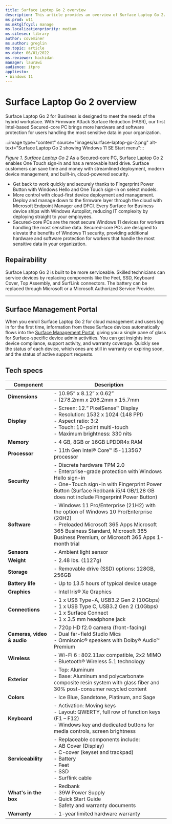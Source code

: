 ```yaml
---
title: Surface Laptop Go 2 overview
description: This article provides an overview of Surface Laptop Go 2.
ms.prod: w11
ms.mktglfcycl: manage
ms.localizationpriority: medium
ms.sitesec: library
author: coveminer
ms.author: greglin
ms.topic: article
ms.date: 06/01/2022
ms.reviewer: hachidan
manager: laurawi
audience: itpro
appliesto:
- Windows 11
---
```


# Surface Laptop Go 2 overview

Surface Laptop Go 2 for Business is designed to meet the needs of the hybrid workplace. With Firmware Attack Surface Reduction (FASR), our first Intel-based Secured-core PC brings more hardware and software protection for users handling the most sensitive data in your organization.

:::image type="content" source="images/surface-laptop-go-2.png" alt-text="Surface Laptop Go 2 showing Windows 11 SE Start menu":::<br>

*Figure 1. Surface Laptop Go 2*
As a Secured-core PC, Surface Laptop Go 2 enables One Touch sign-in and has a removable hard drive.  Surface customers can save time and money with streamlined deployment, modern device management, and built-in, cloud-powered security.

- Get back to work quickly and securely thanks to Fingerprint Power Button with Windows Hello and One Touch sign-in on select models.
- More control with cloud-first device deployment and management. Deploy and manage down to the firmware layer through the cloud with Microsoft Endpoint Manager and DFCI. Every Surface for Business device ships with Windows Autopilot, reducing IT complexity by deploying straight to your employees.
- Secured-core PCs are the most secure Windows 11 devices for workers handling the most sensitive data. Secured-core PCs are designed to elevate the benefits of Windows 11 security, providing additional hardware and software protection for workers that handle the most sensitive data in your organization.

## Repairability

Surface Laptop Go 2 is built to be more serviceable. Skilled technicians can service devices by replacing components like the Feet, SSD, Keyboard Cover, Top Assembly, and SurfLink connectors. The battery can be replaced through Microsoft or a Microsoft Authorized Service Provider.
 ****

## Surface Management Portal

When you enroll Surface Laptop Go 2 for cloud management and users log in for the first time, information from these Surface devices automatically flows into the [Surface Management Portal](https://docs.microsoft.com/en-us/surface/surface-management-portal), giving you a single pane of glass for Surface-specific device admin activities. You can get insights into device compliance, support activity, and warranty coverage. Quickly see the status of each device, which ones are still in warranty or expiring soon, and the status of active support requests.

## Tech specs

| Component                  | Description                                                                                                                                                                                                                   |
| -------------------------- | ----------------------------------------------------------------------------------------------------------------------------------------------------------------------------------------------------------------------------- |
| **Dimensions**             | - 10.95” x 8.12” x 0.62”<br>- (278.2mm x 206.2mm x 15.7mm                                                                                                                                                                     |
| **Display**                | - Screen: 12.” PixelSense™ Display<br>- Resolution: 1532 x 1024 (148 PPI)<br>- Aspect ratio: 3:2<br>- Touch: 10-point multi-touch<br>- Maximum brightness: 330 nits                                                           |
| **Memory**                 | - 4 GB, 8GB or 16GB LPDDR4x RAM                                                                                                                                                                                               |
| **Processor**              | - 11th Gen Intel® Core™ i5-1135G7 processor                                                                                                                                                                                   |
| **Security**               | - Discrete hardware TPM 2.0<br>- Enterprise-grade protection with Windows Hello sign-in<br>- One-Touch sign-in with Fingerprint Power Button (Surface Redbank i5/4 GB/128 GB does not include Fingerprint Power Button)       |
| **Software**               | - Windows 11 Pro/Enterprise (21H2) with the option of Windows 10 Pro/Enterprise (20H2)<br>- Preloaded Microsoft 365 Apps Microsoft 365 Business Standard, Microsoft 365 Business Premium, or Microsoft 365 Apps 1-month trial |
| **Sensors**                | - Ambient light sensor                                                                                                                                                                                                        |
| **Weight**                 | - 2.48 lbs. (1127g)                                                                                                                                                                                                           |
| **Storage**                | - Removable drive (SSD) options: 128GB, 256GB                                                                                                                                                                                 |
| **Battery life**           | - Up to 13.5 hours of typical device usage                                                                                                                                                                                    |
| **Graphics**               | - Intel Iris® Xe Graphics                                                                                                                                                                                                     |
| **Connections**            | - 1 x USB Type-A, USB3.2 Gen 2 (10Gbps)<br>- 1 x USB Type C, USB3.2 Gen 2 (10Gbps)<br>- 1 x Surface Connect<br>- 1 x 3.5 mm headphone jack                                                                                    |
| **Cameras, video & audio** | - 720p HD f2.0 camera (front-facing)<br>- Dual far-field Studio Mics<br>- Omnisonic® speakers with Dolby® Audio™ Premium                                                                                                      |
| **Wireless**               | - Wi-Fi 6 : 802.11ax compatible, 2x2 MIMO<br>- Bluetooth® Wireless 5.1 technology                                                                                                                                             |
| **Exterior**               | - Top: Aluminum<br>- Base: Aluminum and polycarbonate composite resin system with glass fiber and 30% post-consumer recycled content                                                                                          |
| **Colors**                 | - Ice Blue, Sandstone, Platinum, and Sage                                                                                                                                                                                     |
| **Keyboard**               | - Activation: Moving keys<br>- Layout: QWERTY, full row of function keys (F1 – F12)<br>- Windows key and dedicated buttons for media controls, screen brightness                                                              |
| **Serviceability**         | - Replaceable components include:<br>- AB Cover (Display)<br>- C-cover (keyset and trackpad)<br>- Battery<br>- Feet<br>- SSD<br>- Surflink cable                                                                              |
| **What's in the box**      | - Redbank<br>- 39W Power Supply<br>- Quick Start Guide<br>- Safety and warranty documents                                                                                                                                     |
| **Warranty**               | - 1-year limited hardware warranty                                                                                                                                                                                            |